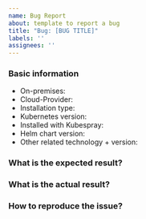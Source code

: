 ```yaml
---
name: Bug Report
about: template to report a bug
title: "Bug: [BUG TITLE]"
labels: ''
assignees: ''
---
```


### Basic information

<!-- Depending on your use case some of the information might be omitted -->

* On-premises: <!-- yes / no -->
* Cloud-Provider: <!-- e.g. AWS, GCP, none, etc. -->
* Installation type: <!-- demo / production -->
* Kubernetes version: <!-- run 'kubectl version' -->
* Installed with Kubespray: <!-- no / yes (version?) --> 
* Helm chart version: <!-- Chart(s) & Version -->
* Other related technology + version: <!-- Ansible, Helm, Terraform -->


### What is the expected result?

<!--
Please elaborate.
-->


### What is the actual result?

<!--
Please elaborate.
Add logs, outputs, if necessary.
-->


### How to reproduce the issue?

<!--
Please describe the steps to reproduce the actual result.
Add a minimal example, if possible.
-->
